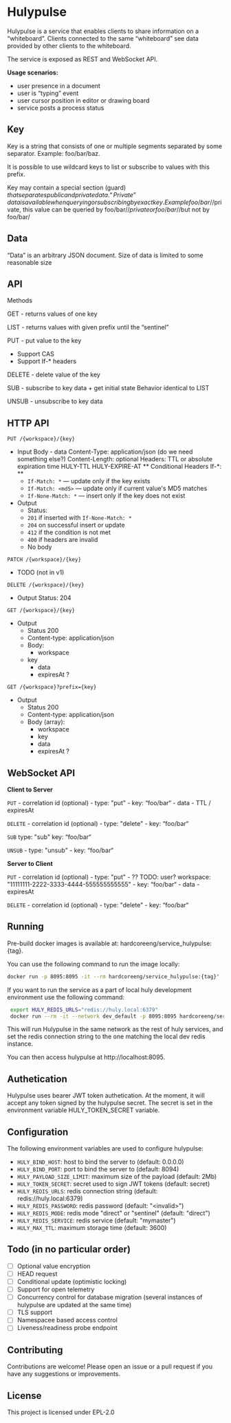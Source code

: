 # Hulypulse

Hulypulse is a service that enables clients to share information on a “whiteboard”. Clients connected to the same “whiteboard” see data provided by other clients to the whiteboard.

The service is exposed as REST and WebSocket API.

**Usage scenarios:**

- user presence in a document
- user is “typing” event
- user cursor position in editor or drawing board
- service posts a process status

## Key
Key is a string that consists of one or multiple segments separated by some separator.
Example: foo/bar/baz.

It is possible to use wildcard keys to list or subscribe to values with this prefix.

Key may contain a special section (guard) $that separates public and private data. “Private” data is available when querying or subscribing by exact key.
Example foo/bar/$/private, this value can be queried by foo/bar/$/private or foo/bar/$/but not by foo/bar/

## Data
“Data” is an arbitrary JSON document.
Size of data is limited to some reasonable size

## API
Methods

GET - returns values of one key

LIST - returns values with given prefix until the “sentinel”

PUT - put value to the key
- Support CAS
- Support If-* headers

DELETE - delete value of the key

SUB - subscribe to key data + get initial state
Behavior identical to LIST

UNSUB - unsubscribe to key data


## HTTP API

```PUT /{workspace}/{key}```
- Input
    Body - data
    Content-Type: application/json (do we need something else?)
    Content-Length: optional
    Headers: TTL or absolute expiration time
        HULY-TTL
        HULY-EXPIRE-AT
    ** Conditional Headers If-*: **
	- `If-Match: *` — update only if the key exists
	- `If-Match: <md5>` — update only if current value's MD5 matches
	- `If-None-Match: *` — insert only if the key does not exist
- Output
    - Status:
	- `201` if inserted with `If-None-Match: *`
	- `204` on successful insert or update
	- `412` if the condition is not met
	- `400` if headers are invalid
    - No body

```PATCH /{workspace}/{key}```
- TODO (not in v1)

```DELETE /{workspace}/{key}```
- Output
    Status: 204

```GET /{workspace}/{key}```
- Output
    - Status 200
    - Content-type: application/json
    - Body:
        - workspace
	- key
        - data
        - expiresAt ?

```GET /{workspace}?prefix={key}```
- Output
    - Status 200
    - Content-type: application/json
    - Body (array):
        - workspace
        - key
        - data
        - expiresAt ?

## WebSocket API

**Client to Server**

```PUT```
    - correlation id (optional)
    - type: "put"
    - key: “foo/bar“
    - data
    - TTL / expiresAt

```DELETE```
    - correlation id (optional)
    - type: "delete"
    - key: “foo/bar“

```SUB```
    type: "sub"
    key: “foo/bar“

```UNSUB```
    - type: "unsub"
    - key: “foo/bar“

**Server to Client**

```PUT```
    - correlation id (optional)
    - type: "put"
    - ?? TODO: user? workspace: "11111111-2222-3333-4444-555555555555"
    - key: “foo/bar“
    - data
    - expiresAt

```DELETE```
    - correlation id (optional)
    - type: "delete"
    - key: “foo/bar“


## Running

Pre-build docker images is available at: hardcoreeng/service_hulypulse:{tag}.

You can use the following command to run the image locally:
```bash
docker run -p 8095:8095 -it --rm hardcoreeng/service_hulypulse:{tag}"
```

If you want to run the service as a part of local huly development environment use the following command:
```bash
 export HULY_REDIS_URLS="redis://huly.local:6379"
 docker run --rm -it --network dev_default -p 8095:8095 hardcoreeng/service_hulypulse:{tag}
```
This will run Hulypulse in the same network as the rest of huly services, and set the redis connection string to the one matching the local dev redis instance.

You can then access hulypulse at http://localhost:8095.


## Authetication
Hulypulse uses bearer JWT token authetication. At the moment, it will accept any token signed by the hulypulse secret. The secret is set in the environment variable HULY_TOKEN_SECRET variable. 

## Configuration
The following environment variables are used to configure hulypulse:
   - ```HULY_BIND_HOST```: host to bind the server to (default: 0.0.0.0)
   - ```HULY_BIND_PORT```: port to bind the server to (default: 8094)
   - ```HULY_PAYLOAD_SIZE_LIMIT```: maximum size of the payload (default: 2Mb)
   - ```HULY_TOKEN_SECRET```: secret used to sign JWT tokens (default: secret)
   - ```HULY_REDIS_URLS```: redis connection string (default: redis://huly.local:6379)
   - ```HULY_REDIS_PASSWORD```: redis password (default: "&lt;invalid&gt;")
   - ```HULY_REDIS_MODE```: redis mode "direct" or "sentinel" (default: "direct")
   - ```HULY_REDIS_SERVICE```: redis service (default: "mymaster")
   - ```HULY_MAX_TTL```: maximum storage time (default: 3600)

## Todo (in no particular order)
- [ ] Optional value encryption
- [ ] HEAD request
- [ ] Conditional update (optimistic locking)
- [ ] Support for open telemetry
- [ ] Concurrency control for database migration (several instances of hulypulse are updated at the same time)
- [ ] TLS support
- [ ] Namespacee based access control
- [ ] Liveness/readiness probe endpoint

## Contributing
Contributions are welcome! Please open an issue or a pull request if you have any suggestions or improvements.

## License
This project is licensed under EPL-2.0
